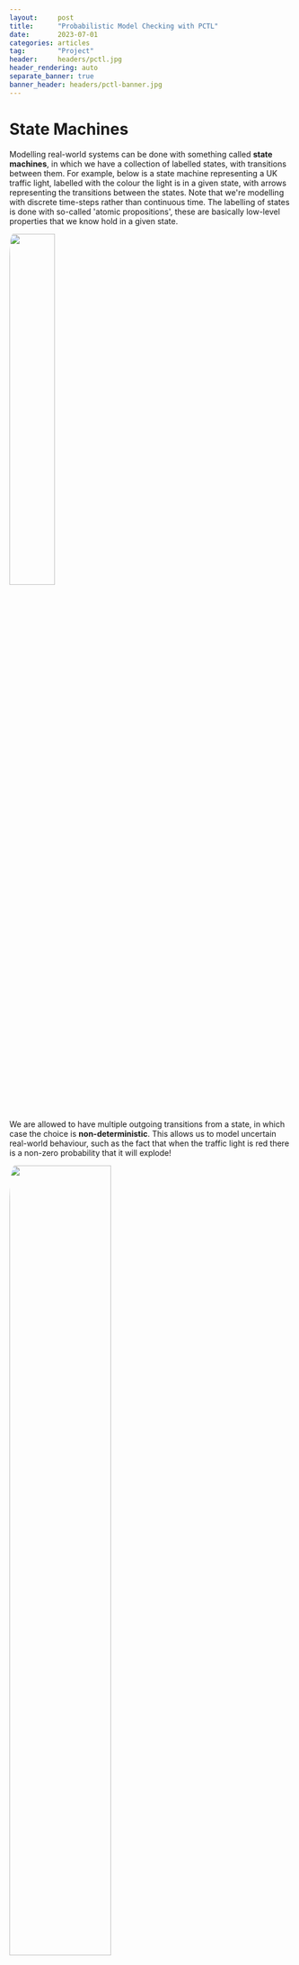 ```yaml
---
layout:     post
title:      "Probabilistic Model Checking with PCTL"
date:       2023-07-01
categories: articles
tag:        "Project"
header:     headers/pctl.jpg
header_rendering: auto
separate_banner: true
banner_header: headers/pctl-banner.jpg
---
```


# State Machines

Modelling real-world systems can be done with something called **state machines**, in which we have a collection of labelled states, with transitions between them. For example, below is a state machine representing a UK traffic light, labelled with the colour the light is in a given state, with arrows representing the transitions between the states. Note that we're modelling with discrete time-steps rather than continuous time. The labelling of states is done with so-called 'atomic propositions', these are basically low-level properties that we know hold in a given state.

<img src="{{ site.s3_path }}/pctl/traffic.jpg" class="img-fluid" style="width: 40%; border-radius: 3%;">

We are allowed to have multiple outgoing transitions from a state, in which case the choice is **non-deterministic**. This allows us to model uncertain real-world behaviour, such as the fact that when the traffic light is red there is a non-zero probability that it will explode!

<img src="{{ site.s3_path }}/pctl/traffic-explosion.jpg" class="img-fluid" style="width: 60%; border-radius: 3%;">

So, while this tells us which transitions could *possibly* be taken, it says nothing about the probability of those transitions. We can extend our definition of a state machine so that each transition has a probability of being taken. For this to make sense, the probabilities of all of a node's outgoing edges must sum to one.

<img src="{{ site.s3_path }}/pctl/traffic-explosion-prob.jpg" class="img-fluid" style="width: 60%; border-radius: 3%;">

The probability of taking a particular path through the state machine, i.e. a particular sequence of connected states, is the product of the probabilities of the connecting transitions that we take along the way.

# PCTL

While this structure allows us to model real-world systems with quantified uncertainty, we would then like to be able to answer complex probabilistic questions about these systems. For example, when considering a communication protocol, we may want to verify that “There is at least a 95% probability that within 5 time-steps of sending a message, we receive an acknowledgement”. To formally express statements like these, we use a logic called Probabilistic Computation Tree Logic (PCTL). This logic has a branching model of time where in a given state there may be multiple outgoing paths into future states, creating a tree structure that expands outwards as time progresses.

PCTL has the standard logical operators like negation, conjuction, implication, etc., but the fundamental temporal building block of PCTL is the “until” operator:

$$
f_1 \; U_{\leq t}^{\geq p} \; f_2
$$

which says that with a probability of at least $$p$$, within $$t$$ time-steps the sub-formula $$f_2$$ will hold, and the sub-formula $$f_1$$ will hold continuously up until this point.

Let us create a model of a hungry frog who wants to eat a fly, but is very inaccurate. The frog begins in its initial state as being hungry. It tries to eat the fly, with a 10% probability of success and a 90% probability of failure. If it succeeds then the frog is satisfied, if it fails then the frog is still hungry, but is now sad as well. In this state, the fly has a 50% probability of making its escape, and so the frog stays permanently hungry and sad. Otherwise the frog gets another chance at eating it.

<img src="{{ site.s3_path }}/pctl/frog.jpg" class="img-fluid" style="width: 80%; border-radius: 3%;">

We may want to claim that there is at least a 10% probability that within 10 time-steps, the frog is satisfied (i.e. it has eaten the fly), which we would formulate as:

$$
true \; U_{\leq 10}^{\geq 0.1} \; \texttt{satisfied}
$$

(The formula $$true$$ holds vacuously in all states, which allows us to make no claims about the path taken to get to satisfaction.)

It's all well and good to claim that this formula holds in our model, but how do we validate our claim? This is where **model checking** comes in, which is a way to automatically verify whether a temporal logic formula holds in a given model.

# Model Checking

🚧🚧 Section under construction! 🚧🚧

## Links
##### Code
- PCTL GitHub repository ([link](https://github.com/benmandrew/pctl)).

##### Sources
- Hans Hansson and Bengt Jonsson. A logic for reasoning about time and reliability. *Formal Aspects of Computing*, 6:512–535, (1994) ([PDF](http://ri.diva-portal.org/smash/get/diva2:1041377/FULLTEXT01))
- Yunjeong Lee. How to make sense of model checking. *Blog post* ([link](https://www.leeyunjeong.com/blog/2020/07/31/model-checking/))
